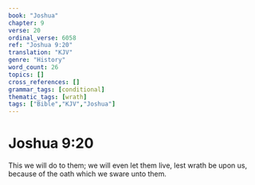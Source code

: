```yaml
---
book: "Joshua"
chapter: 9
verse: 20
ordinal_verse: 6058
ref: "Joshua 9:20"
translation: "KJV"
genre: "History"
word_count: 26
topics: []
cross_references: []
grammar_tags: [conditional]
thematic_tags: [wrath]
tags: ["Bible","KJV","Joshua"]
---
```


# Joshua 9:20

This we will do to them; we will even let them live, lest wrath be upon us, because of the oath which we sware unto them.
